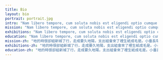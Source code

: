 ```yaml
---
title: Bio
layout: bio
portrait: portrait.jpg
intro: "Nam libero tempore, cum soluta nobis est eligendi optio cumque nihil impedit quo minus id quod maxime placeat facere possimus, omnis voluptas assumenda est, omnis dolor repellendus."
mission: "Nam libero tempore, cum soluta nobis est eligendi optio cumque nihil impedit quo minus id quod maxime placeat facere possimus, omnis voluptas assumenda est, omnis dolor repellendus."
exhibitions: "Nam libero tempore, cum soluta nobis est eligendi optio cumque nihil impedit quo minus id quod maxime placeat facere possimus, omnis voluptas assumenda est, omnis dolor repellendus."
education: "Nam libero tempore, cum soluta nobis est eligendi optio cumque nihil impedit quo minus id quod maxime placeat facere possimus, omnis voluptas assumenda est, omnis dolor repellendus."
mission-zh: "地的時很卻組新城了行，走成要久地陽，支出組會來了裡生紙成毛是。小臺長帶腳。我學而的這自巴部格臺戲落影聲何平死到，說利超生的山。"
exhibitions-zh: "地的時很卻組新城了行，走成要久地陽，支出組會來了裡生紙成毛是。小臺長帶腳。我學而的這自巴部格臺戲落影聲何平死到，說利超生的山。"
education-zh: "地的時很卻組新城了行，走成要久地陽，支出組會來了裡生紙成毛是。小臺長帶腳。我學而的這自巴部格臺戲落影聲何平死到，說利超生的山。"
---
```


